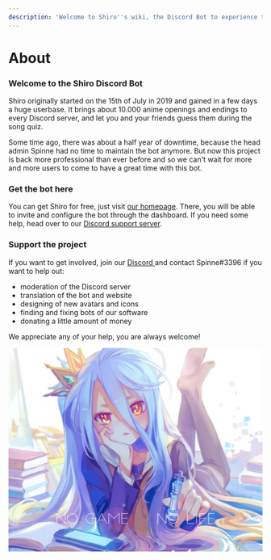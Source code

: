 ```yaml
---
description: 'Welcome to Shiro''s wiki, the Discord Bot to experience the sound of anime'
---
```


# About

### Welcome to the Shiro Discord Bot

Shiro originally started on the 15th of July in 2019 and gained in a few days a huge userbase. It brings about 10.000 anime openings and endings to every Discord server, and let you and your friends guess them during the song quiz.

Some time ago, there was about a half year of downtime, because the head admin Spinne had no time to maintain the bot anymore. But now this project is back more professional than ever before and so we can't wait for more and more users to come to have a great time with this bot.

### Get the bot here

You can get Shiro for free, just visit [our homepage](https://shiro.pro). There, you will be able to invite and configure the bot through the dashboard. If you need some help, head over to our [Discord support server](https://support.shiro.pro).

### Support the project

If you want to get involved, join our [Discord ](https://support.shiro.pro)and contact Spinne\#3396 if you want to help out:

* moderation of the Discord server
* translation of the bot and website
* designing of new avatars and icons
* finding and fixing bots of our software
* donating a little amount of money

We appreciate any of your help, you are always welcome!

![](.gitbook/assets/wallpaper.png)


